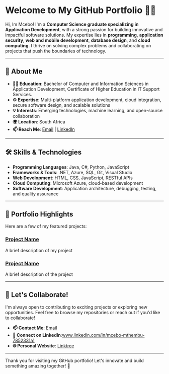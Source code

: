 # Welcome to My GitHub Portfolio 👨‍💻

Hi, Im Mcebo! I'm a **Computer Science graduate specializing in Application Development**, with a strong passion for building innovative and impactful software solutions. My expertise lies in **programming**, **application security**, **web and mobile development**, **database design**, and **cloud computing**. I thrive on solving complex problems and collaborating on projects that push the boundaries of technology.

---

## 🚀 **About Me**
- **👨‍🎓 Education**: Bachelor of Computer and Information Sciences in Application Development, Certificate of Higher Education in IT Support Services. 
- **⚙️ Expertise**: Multi-platform application development, cloud integration, secure software design, and scalable solutions  
- **💡 Interests**: Emerging technologies, machine learning, and open-source collaboration  
- **🌍 Location**: South Africa  
- **📫 Reach Me**: [Email](mcebomthembu9@gmail.com) | [LinkedIn](www.linkedin.com/in/mcebo-mthembu-7852331a1)  

---

## 🛠️ **Skills & Technologies**
- **Programming Languages**: Java, C#, Python, JavaScript  
- **Frameworks & Tools**: .NET, Azure, SQL, Git, Visual Studio  
- **Web Development**: HTML, CSS, JavaScript, RESTful APIs  
- **Cloud Computing**: Microsoft Azure, cloud-based development  
- **Software Development**: Application architecture, debugging, testing, and quality assurance  

---

## 💼 **Portfolio Highlights**
Here are a few of my featured projects:

### [Project Name](https://github.com/your-username/project-repo)
A brief description of my project

### [Project Name](https://github.com/your-username/project-repo)
A brief description of the project 

---

## 🌟 **Let's Collaborate!**
I'm always open to contributing to exciting projects or exploring new opportunities. Feel free to browse my repositories or reach out if you'd like to collaborate!

- **📫 Contact Me**: [Email](mcebomthembu9@gmail.com)  
- **🔗 Connect on LinkedIn**:www.linkedin.com/in/mcebo-mthembu-7852331a1  
- **🌐 Personal Website**: [Linktree]([(https://linktr.ee/MceboMthembu)) 

---

Thank you for visiting my GitHub portfolio! Let's innovate and build something amazing together! 🚀
